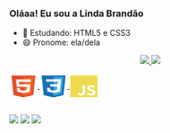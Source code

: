 ### Oláaa! Eu sou a Linda Brandão

- 🌱 Estudando: HTML5 e CSS3
- 😄 Pronome: ela/dela

<div align="center">
  <a href="https://github.com/linda-brandao">
  <img height="180em" src="https://github-readme-stats.vercel.app/api?username=linda-brandao&show_icons=true&theme=dracula&include_all_commits=true&count_private=true"/>
  <img height="180em" src="https://github-readme-stats.vercel.app/api/top-langs/?username=linda-brandao&layout=compact&langs_count=7&theme=dracula"/>
</div>

<div style="display: inline_block"><br>
  <img align="center" alt="Hill-HTML" height="40" width="50" src="https://raw.githubusercontent.com/devicons/devicon/master/icons/html5/html5-original.svg">
  <img align="center" alt="Hill-CSS" height="40" width="50" src="https://raw.githubusercontent.com/devicons/devicon/master/icons/css3/css3-original.svg">
  <img align="center" alt="Hill-Js" height="40" width="50" src="https://raw.githubusercontent.com/devicons/devicon/master/icons/javascript/javascript-plain.svg">
</div>

##

<div> 
  <a href="https://www.instagram.com/lindabrandao_ux/" target="_blank"><img src="https://img.shields.io/badge/-Instagram-%23E4405F?style=for-the-badge&logo=instagram&logoColor=white" target="_blank"></a>
  <a href="mailto:linda.15brandao@gmail.com"><img src="https://img.shields.io/badge/Gmail-D14836?style=for-the-badge&logo=gmail&logoColor=white" target="_blank"></a>
  <a href="https://www.linkedin.com/in/linda-brandao" target="_blank"><img src="https://img.shields.io/badge/-LinkedIn-%230077B5?style=for-the-badge&logo=linkedin&logoColor=white" target="_blank"></a>
</div>
